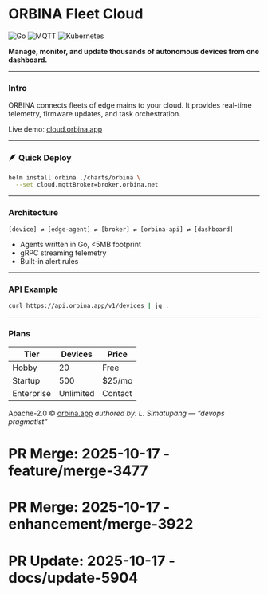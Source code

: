 #  **ORBINA Fleet Cloud**

![Go](https://img.shields.io/badge/go-1.22-blue)
![MQTT](https://img.shields.io/badge/protocol-MQTT-orange)
![Kubernetes](https://img.shields.io/badge/deploy-cloud--native-green)

**Manage, monitor, and update thousands of autonomous devices from one dashboard.**

---

###  Intro

ORBINA connects fleets of edge mains to your cloud.
It provides real-time telemetry, firmware updates, and task orchestration.

Live demo: [cloud.orbina.app](https://cloud.orbina.app)

---

### 🪶 Quick Deploy

```bash
helm install orbina ./charts/orbina \
  --set cloud.mqttBroker=broker.orbina.net
```

---

###  Architecture

```
[device] ⇄ [edge-agent] ⇄ [broker] ⇄ [orbina-api] ⇄ [dashboard]
```

* Agents written in Go, <5MB footprint
* gRPC streaming telemetry
* Built-in alert rules

---

### API Example

```bash
curl https://api.orbina.app/v1/devices | jq .
```

---

### Plans

| Tier       | Devices   | Price   |
| ---------- | --------- | ------- |
| Hobby      | 20        | Free    |
| Startup    | 500       | $25/mo  |
| Enterprise | Unlimited | Contact |

Apache-2.0 © [orbina.app](https://orbina.app)
*authored by: L. Simatupang — “devops pragmatist”*

# PR Merge: 2025-10-17 - feature/merge-3477

# PR Merge: 2025-10-17 - enhancement/merge-3922

# PR Update: 2025-10-17 - docs/update-5904
